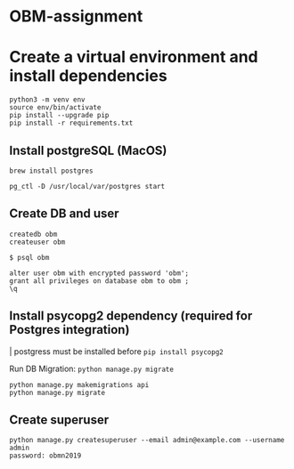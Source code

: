 # OBM-assignment

# Create a virtual environment and install dependencies

```
python3 -m venv env
source env/bin/activate 
pip install --upgrade pip
pip install -r requirements.txt
```


## Install postgreSQL (MacOS)
`brew install postgres`

`pg_ctl -D /usr/local/var/postgres start`

## Create DB and user
```
createdb obm
createuser obm
```

`$ psql obm` 

```
alter user obm with encrypted password 'obm';
grant all privileges on database obm to obm ;
\q
```


## Install psycopg2 dependency (required for Postgres integration)
| postgress must be installed before
`pip install psycopg2`

Run DB Migration: 
`python manage.py migrate`

```
python manage.py makemigrations api
python manage.py migrate
```

## Create superuser

```
python manage.py createsuperuser --email admin@example.com --username admin
password: obmn2019
```


